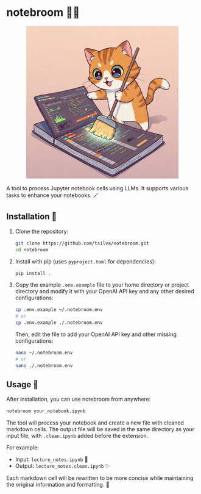 # notebroom 📝✨

<p align="center">
  <img src="logo.jpg" alt="notebroom logo" width="400"/>
</p>

A tool to process Jupyter notebook cells using LLMs. It supports various tasks to enhance your notebooks. 🪄

## Installation 🔧

1.  Clone the repository:

    ```bash
    git clone https://github.com/tsilva/notebroom.git
    cd notebroom
    ```
2.  Install with pip (uses `pyproject.toml` for dependencies):

    ```bash
    pip install .
    ```
3.  Copy the example `.env.example` file to your home directory or project directory and modify it with your OpenAI API key and any other desired configurations:

    ```bash
    cp .env.example ~/.notebroom.env
    # or
    cp .env.example ./.notebroom.env
    ```

    Then, edit the file to add your OpenAI API key and other missing configurations:

    ```bash
    nano ~/.notebroom.env
    # or
    nano ./.notebroom.env
    ```

## Usage 🚀

After installation, you can use notebroom from anywhere:

```bash
notebroom your_notebook.ipynb
```

The tool will process your notebook and create a new file with cleaned markdown cells. The output file will be saved in the same directory as your input file, with `.clean.ipynb` added before the extension.

For example:
- Input:  `lecture_notes.ipynb` 📓
- Output: `lecture_notes.clean.ipynb` ✨

Each markdown cell will be rewritten to be more concise while maintaining the original information and formatting. 🎯
